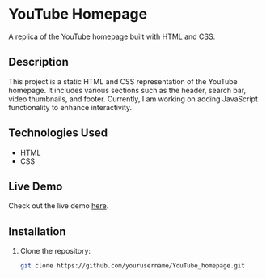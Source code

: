 # YouTube Homepage

A replica of the YouTube homepage built with HTML and CSS.

## Description

This project is a static HTML and CSS representation of the YouTube homepage. It includes various sections such as the header, search bar, video thumbnails, and footer. Currently, I am working on adding JavaScript functionality to enhance interactivity.

## Technologies Used

- HTML
- CSS

## Live Demo

Check out the live demo [here](https://yourusername.github.io/YouTube_homepage/youtube.html).

## Installation

1. Clone the repository:
   ```bash
   git clone https://github.com/yourusername/YouTube_homepage.git
